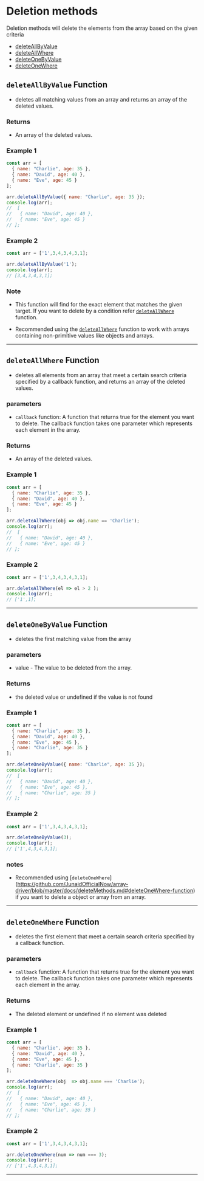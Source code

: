 
# Deletion methods

  <p>Deletion methods will delete the elements from the array based on the given criteria</p>

 - [deleteAllByValue](https://github.com/JunaidOfficialNow/array-driver/blob/master/docs/deleteMethods.md#deleteAllByValue-function)
 - [deleteAllWhere](https://github.com/JunaidOfficialNow/array-driver/blob/master/docs/deleteMethods.md#deleteAllWhere-function)
 - [deleteOneByValue](https://github.com/JunaidOfficialNow/array-driver/blob/master/docs/deleteMethods.md#deleteOneByValue-function)
 - [deleteOneWhere](https://github.com/JunaidOfficialNow/array-driver/blob/master/docs/deleteMethods.md#deleteOneWhere-function)

##  `deleteAllByValue` Function

 - deletes all matching values from an array and returns an array of the deleted values.

### Returns

- An array of the deleted values.

### Example 1

```javascript
const arr = [
  { name: "Charlie", age: 35 },
  { name: "David", age: 40 },
  { name: "Eve", age: 45 }
];

arr.deleteAllByValue({ name: "Charlie", age: 35 });
console.log(arr);
//  [
//   { name: "David", age: 40 },
//   { name: "Eve", age: 45 }
// ];

```

### Example 2

```javascript
const arr = ['1',3,4,3,4,3,1];

arr.deleteAllByValue('1');
console.log(arr);
// [3,4,3,4,3,1];
```

### Note

 -  This function will find for the exact element that matches the given target. If you want to delete by a condition refer [`deleteAllWhere`](https://github.com/JunaidOfficialNow/array-driver/blob/master/docs/deleteMethods.md#deleteAllWhere-function) function.

 - Recommended using the [`deleteAllWhere`](https://github.com/JunaidOfficialNow/array-driver/blob/master/docs/deleteMethods.md#deleteAllWhere-function) function to work with arrays containing non-primitive values like objects and arrays.


<hr>


##  `deleteAllWhere` Function

 - deletes all elements from an array that meet a certain search criteria specified by a callback function, and returns an array of the deleted values.


### parameters

- `callback` function: A function that returns true for the element you want to delete. The callback function takes one parameter which represents each element in the array.

### Returns

- An array of the deleted values.

### Example 1

```javascript
const arr = [
  { name: "Charlie", age: 35 },
  { name: "David", age: 40 },
  { name: "Eve", age: 45 }
];

arr.deleteAllWhere(obj => obj.name == 'Charlie');
console.log(arr);
//  [
//   { name: "David", age: 40 },
//   { name: "Eve", age: 45 }
// ];

```

### Example 2

```javascript
const arr = ['1',3,4,3,4,3,1];

arr.deleteAllWhere(el => el > 2 );
console.log(arr);
// ['1',1];
```


<hr>

##  `deleteOneByValue` Function

 - deletes the first matching value from the array


### parameters

- value - The value to be deleted from the array.

### Returns

- the deleted value or undefined if the value is not found

### Example 1

```javascript
const arr = [
  { name: "Charlie", age: 35 },
  { name: "David", age: 40 },
  { name: "Eve", age: 45 },
  { name: "Charlie", age: 35 }
];

arr.deleteOneByValue({ name: "Charlie", age: 35 });
console.log(arr);
//  [
//   { name: "David", age: 40 },
//   { name: "Eve", age: 45 },
//   { name: "Charlie", age: 35 }
// ];

```

### Example 2

```javascript
const arr = ['1',3,4,3,4,3,1];

arr.deleteOneByValue(3);
console.log(arr);
// ['1',4,3,4,3,1];
```

### notes 
 - Recommended using [`deleteOneWhere`] (https://github.com/JunaidOfficialNow/array-driver/blob/master/docs/deleteMethods.md#deleteOneWhere-function) if you want to delete a object or array from an array.

<hr>



##  `deleteOneWhere` Function

 - deletes the first element that meet a certain search criteria specified by a callback function.

### parameters

- `callback` function: A function that returns true for the element you want to delete. The callback function takes one parameter which represents each element in the array.

### Returns

- The deleted element or undefined if no element was deleted

### Example 1

```javascript
const arr = [
  { name: "Charlie", age: 35 },
  { name: "David", age: 40 },
  { name: "Eve", age: 45 },
  { name: "Charlie", age: 35 }
];

arr.deleteOneWhere(obj  => obj.name === 'Charlie');
console.log(arr);
//  [
//   { name: "David", age: 40 },
//   { name: "Eve", age: 45 },
//   { name: "Charlie", age: 35 }
// ];

```

### Example 2

```javascript
const arr = ['1',3,4,3,4,3,1];

arr.deleteOneWhere(num => num === 3);
console.log(arr);
// ['1',4,3,4,3,1];
```


<hr>